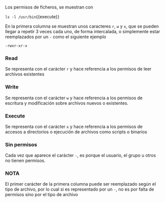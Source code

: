 Los permisos de ficheros, se muestran con

`ls -l /usr/bin`{{execute}}

En la primera columna se muestran unos caracteres `r`, `w` y `x`, que se pueden llegar a repetir 3 veces cada uno, de forma intercalada, o simplemente estar reemplazados por un `-` como el siguiente ejemplo

`-rwxr-xr-x`

### Read
Se representa con el carácter `r` y hace referencia a los permisos de leer archivos existentes

### Write
Se representa con el carácter `w` y hace referencia a los permisos de escritura y modificación sobre archivos nuevos o existentes.

### Execute
Se representa con el carácter `x` y hace referencia a los permisos de accesos a directorios o ejecución de archivos como scripts o binarios

### Sin permisos
Cada vez que aparece el carácter `-`, es porque el usuario, el grupo u otros no tienen permisos. 


### NOTA
El primer carácter de la primera columna puede ser reemplazado según el tipo de archivo, por lo cual si es representado por un `-`, no es por falta de permisos sino por el tipo de archivo
